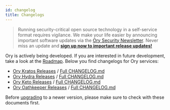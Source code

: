 ```yaml
---
id: changelog
title: Changelogs
---
```


> Running security-critical open source technology in a self-service format requires vigilance. We make your life easier by
> announcing important software updates via the [Ory Security Newsletter](http://eepurl.com/di390P). Never miss an update and
> **[sign up now to important release updates!](http://eepurl.com/di390P)**

Ory is actively being developed. If you are interested in future development, take a look at the [Roadmap](./roadmap.md). Below
you find changelogs for Ory services:

- [Ory Kratos Releases](https://github.com/ory/kratos/releases) /
  [Full CHANGELOG.md](https://github.com/ory/kratos/blob/master/CHANGELOG.md)
- [Ory Hydra Releases](https://github.com/ory/hydra/releases) /
  [Full CHANGELOG.md](https://github.com/ory/hydra/blob/master/CHANGELOG.md)
- [Ory Keto Releases](https://github.com/ory/keto/releases) /
  [Full CHANGELOG.md](https://github.com/ory/keto/blob/master/CHANGELOG.md)
- [Ory Oathkeeper Releases](https://github.com/ory/oathkeeper/releases) /
  [Full CHANGELOG.md](https://github.com/ory/oathkeeper/blob/master/CHANGELOG.md)

Before [upgrading](./upgrading.md) to a newer version, please make sure to check with these documents first.
